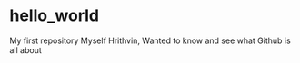 # hello_world
My first repository
Myself Hrithvin,
 Wanted to know and see what Github is all about
